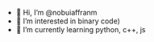 - 👋 Hi, I’m @nobuiaffranm
- 👀 I’m interested in binary code)
- 🌱 I’m currently learning python, c++, js
